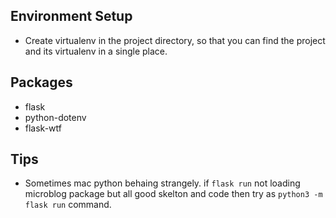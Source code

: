 ## Environment Setup

- Create virtualenv in the project directory, so that you can find 
the project and its virtualenv in a single place.

## Packages
- flask
- python-dotenv
- flask-wtf 

## Tips
- Sometimes mac python behaing strangely. if `flask run` not loading microblog package but all good skelton and code then try as `python3 -m flask run` command. 

